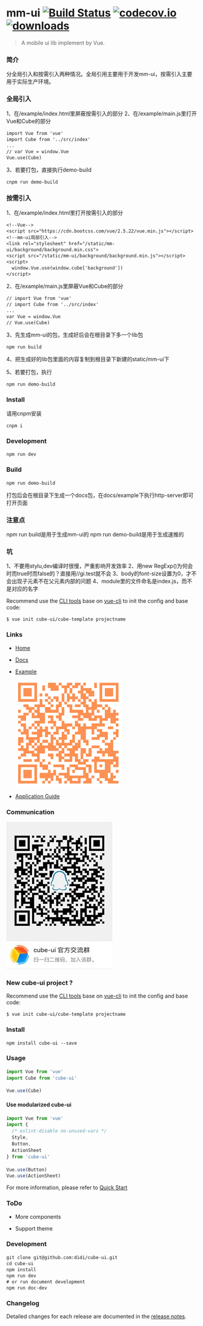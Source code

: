 
# mm-ui [![Build Status](https://travis-ci.org/didi/cube-ui.svg?branch=master)](https://travis-ci.org/didi/cube-ui?branch=master) [![codecov.io](http://codecov.io/github/didi/cube-ui/coverage.svg?branch=master)](http://codecov.io/github/didi/cube-ui?branch=master) [![downloads](https://img.shields.io/npm/dm/cube-ui.svg)](https://www.npmjs.com/package/cube-ui)

> A mobile ui lib implement by Vue.

### 简介
分全局引入和按需引入两种情况。全局引用主要用于开发mm-ui，按需引入主要用于实际生产环境。

### 全局引入
1、在/example/index.html里屏蔽按需引入的部分
2、在/example/main.js里打开Vue和Cube的部分
```shell
import Vue from 'vue'
import Cube from '../src/index'
...
// var Vue = window.Vue
Vue.use(Cube)
```
3、若要打包，直接执行demo-build
```shell
cnpm run demo-build
```

### 按需引入
1、在/example/index.html里打开按需引入的部分
```shell
<!--Vue-->
<script src="https://cdn.bootcss.com/vue/2.5.22/vue.min.js"></script>
<!--mm-ui局部引入-->
<link rel="stylesheet" href="/static/mm-ui/background/background.min.css">
<script src="/static/mm-ui/background/background.min.js"></script>
<script>
  window.Vue.use(window.cube['background'])
</script>
```
2、在/example/main.js里屏蔽Vue和Cube的部分
```shell
// import Vue from 'vue'
// import Cube from '../src/index'
...
var Vue = window.Vue
// Vue.use(Cube)
```
3、先生成mm-ui的包，生成好后会在根目录下多一个lib包
```shell
npm run build
```
4、把生成好的lib包里面的内容复制到根目录下新建的static/mm-ui下

5、若要打包，执行
```shell
npm run demo-build
```

### Install
请用cnpm安装
```shell
cnpm i
```

### Development
```shell
npm run dev
```

### Build
```shell
npm run demo-build
```
打包后会在根目录下生成一个docs包，在docs/example下执行http-server即可打开页面

### 注意点
npm run build是用于生成mm-ui的
npm run demo-build是用于生成速推的

### 坑
1、不要用stylu,dev编译时很慢，严重影响开发效率
2、用new RegExp()为何会时而true时而false的？直接用//gi.test就不会
3、body的font-size设置为0，才不会出现子元素不在父元素内部的问题
4、module里的文件命名是index.js，而不是对应的名字

Recommend use the [CLI tools](https://github.com/cube-ui/cube-template) base on [vue-cli](https://github.com/vuejs/vue-cli) to init the config and base code:

```shell
$ vue init cube-ui/cube-template projectname
```

### Links

- [Home](https://didi.github.io/cube-ui/)
- [Docs](https://didi.github.io/cube-ui/#/en-US/docs)
- [Example](https://didi.github.io/cube-ui/example/)

  ![Example QR](./assets/example-qr.png)

- [Application Guide](https://github.com/cube-ui/cube-application-guide)

### Communication

![QQ Community QR](./assets/cube-qq-QR.jpg)

### New cube-ui project ?

Recommend use the [CLI tools](https://github.com/cube-ui/cube-template) base on [vue-cli](https://github.com/vuejs/vue-cli) to init the config and base code:

```shell
$ vue init cube-ui/cube-template projectname
```

### Install

```shell
npm install cube-ui --save
```

### Usage

```js
import Vue from 'vue'
import Cube from 'cube-ui'

Vue.use(Cube)
```

#### Use modularized cube-ui

```js
import Vue from 'vue'
import {
  /* eslint-disable no-unused-vars */
  Style,
  Button,
  ActionSheet
} from 'cube-ui'

Vue.use(Button)
Vue.use(ActionSheet)
```

For more information, please refer to [Quick Start](https://didi.github.io/cube-ui/#/en-US/docs/quick-start)

### ToDo

- More components

- Support theme

### Development

```shell
git clone git@github.com:didi/cube-ui.git
cd cube-ui
npm install
npm run dev
# or run document development
npm run doc-dev
```

### Changelog

Detailed changes for each release are documented in the [release notes](https://github.com/didi/cube-ui/releases).
